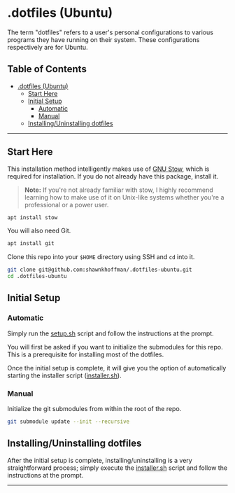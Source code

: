 # .dotfiles (Ubuntu)

The term "dotfiles" refers to a user's personal configurations to various programs they have running on their system. These configurations respectively are for Ubuntu.

## Table of Contents

- [.dotfiles (Ubuntu)](#dotfiles-ubuntu)
  - [Start Here](#start-here)
  - [Initial Setup](#initial-setup)
    - [Automatic](#automatic)
    - [Manual](#manual)
  - [Installing/Uninstalling dotfiles](#installinguninstalling-dotfiles)
  <!-- - [Installing Packages](#installing-packages) -->

---

## Start Here

This installation method intelligently makes use of [GNU Stow](https://www.gnu.org/software/stow/), which is required for installation. If you do not already have this package, install it.

> **Note:** If you're not already familiar with stow, I highly recommend learning how to make use of it on Unix-like systems whether you're a professional or a power user.

```bash
apt install stow
```

You will also need Git.

```bash
apt install git
```

Clone this repo into your `$HOME` directory using SSH and `cd` into it.

```bash
git clone git@github.com:shawnkhoffman/.dotfiles-ubuntu.git
cd .dotfiles-ubuntu
```

## Initial Setup

### Automatic

Simply run the [setup.sh](/setup.sh) script and follow the instructions at the prompt.

You will first be asked if you want to initialize the submodules for this repo. This is a prerequisite for installing most of the dotfiles.

Once the initial setup is complete, it will give you the option of automatically starting the installer script ([installer.sh](/installer.sh)).

### Manual

Initialize the git submodules from within the root of the repo.

```bash
git submodule update --init --recursive
```

## Installing/Uninstalling dotfiles

After the initial setup is complete, installing/uninstalling is a very straightforward process; simply execute the [installer.sh](/installer.sh) script and follow the instructions at the prompt.

---

<!-- ## Installing Packages

The [/packages](/packages) directory contains two lists of all the packages that I use on Ubuntu.

This assumes you use both pacman for official packages and yay for AUR packages. Install packages from pacman and AUR:

```bash
cd packages/
pacman -S --noconfirm --needed - < .pacman.list && yay -S --noconfirm - < .aur.list
```

> Note: The `--needed` option skips packages that are already installed.

To create a package list of your own, run the following commands.

```bash
pacman -Qqe > .pacman.list
```

```bash
yay -Qqe > .aur.list
``` -->
